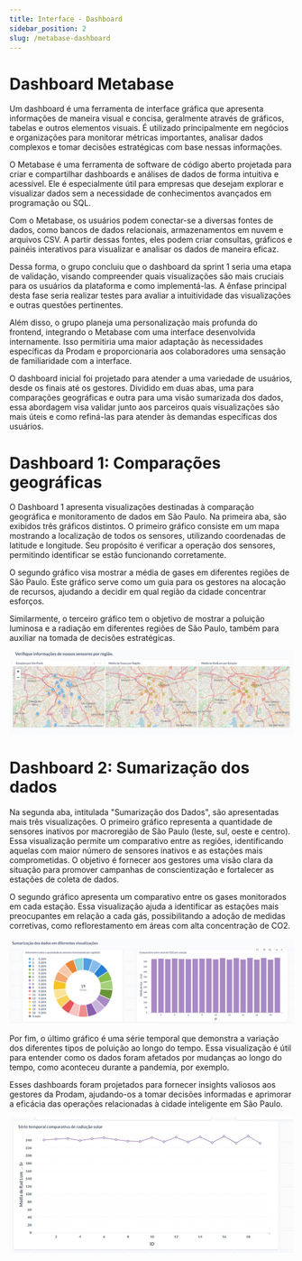 ```yaml
---
title: Interface - Dashboard
sidebar_position: 2
slug: /metabase-dashboard
---
```



# Dashboard Metabase

Um dashboard é uma ferramenta de interface gráfica que apresenta informações de maneira visual e concisa, geralmente através de gráficos, tabelas e outros elementos visuais. É utilizado principalmente em negócios e organizações para monitorar métricas importantes, analisar dados complexos e tomar decisões estratégicas com base nessas informações.

O Metabase é uma ferramenta de software de código aberto projetada para criar e compartilhar dashboards e análises de dados de forma intuitiva e acessível. Ele é especialmente útil para empresas que desejam explorar e visualizar dados sem a necessidade de conhecimentos avançados em programação ou SQL.

Com o Metabase, os usuários podem conectar-se a diversas fontes de dados, como bancos de dados relacionais, armazenamentos em nuvem e arquivos CSV. A partir dessas fontes, eles podem criar consultas, gráficos e painéis interativos para visualizar e analisar os dados de maneira eficaz.

Dessa forma, o grupo concluiu que o dashboard da sprint 1 seria uma etapa de validação, visando compreender quais visualizações são mais cruciais para os usuários da plataforma e como implementá-las. A ênfase principal desta fase seria realizar testes para avaliar a intuitividade das visualizações e outras questões pertinentes. 

Além disso, o grupo planeja uma personalização mais profunda do frontend, integrando o Metabase com uma interface desenvolvida internamente. Isso permitiria uma maior adaptação às necessidades específicas da Prodam e proporcionaria aos colaboradores uma sensação de familiaridade com a interface.

O dashboard inicial foi projetado para atender a uma variedade de usuários, desde os finais até os gestores. Dividido em duas abas, uma para comparações geográficas e outra para uma visão sumarizada dos dados, essa abordagem visa validar junto aos parceiros quais visualizações são mais úteis e como refiná-las para atender às demandas específicas dos usuários.


# Dashboard 1: Comparações geográficas


O Dashboard 1 apresenta visualizações destinadas à comparação geográfica e monitoramento de dados em São Paulo. Na primeira aba, são exibidos três gráficos distintos. O primeiro gráfico consiste em um mapa mostrando a localização de todos os sensores, utilizando coordenadas de latitude e longitude. Seu propósito é verificar a operação dos sensores, permitindo identificar se estão funcionando corretamente.

O segundo gráfico visa mostrar a média de gases em diferentes regiões de São Paulo. Este gráfico serve como um guia para os gestores na alocação de recursos, ajudando a decidir em qual região da cidade concentrar esforços.

Similarmente, o terceiro gráfico tem o objetivo de mostrar a poluição luminosa e a radiação em diferentes regiões de São Paulo, também para auxiliar na tomada de decisões estratégicas.


![Dashboard1_maps](../../../static/img/dashboard1.jpeg)


# Dashboard 2: Sumarização dos dados

Na segunda aba, intitulada "Sumarização dos Dados", são apresentadas mais três visualizações. O primeiro gráfico representa a quantidade de sensores inativos por macroregião de São Paulo (leste, sul, oeste e centro). Essa visualização permite um comparativo entre as regiões, identificando aquelas com maior número de sensores inativos e as estações mais comprometidas. O objetivo é fornecer aos gestores uma visão clara da situação para promover campanhas de conscientização e fortalecer as estações de coleta de dados.

O segundo gráfico apresenta um comparativo entre os gases monitorados em cada estação. Essa visualização ajuda a identificar as estações mais preocupantes em relação a cada gás, possibilitando a adoção de medidas corretivas, como reflorestamento em áreas com alta concentração de CO2.

![Dashboard1_maps](../../../static/img/dashboard2.jpeg)


Por fim, o último gráfico é uma série temporal que demonstra a variação dos diferentes tipos de poluição ao longo do tempo. Essa visualização é útil para entender como os dados foram afetados por mudanças ao longo do tempo, como aconteceu durante a pandemia, por exemplo.

Esses dashboards foram projetados para fornecer insights valiosos aos gestores da Prodam, ajudando-os a tomar decisões informadas e aprimorar a eficácia das operações relacionadas à cidade inteligente em São Paulo.


![Dashboard1_maps](../../../static/img/dashboard2.1.jpeg)